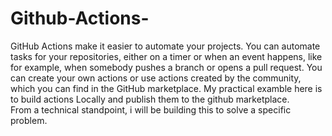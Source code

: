 # Github-Actions-
GitHub Actions make it easier to automate your projects. You can automate tasks for your repositories, either on a timer or when an event happens, like for example, when somebody pushes a branch or opens a pull request. You can create your own actions or use actions created by the community, which you can find in the GitHub marketplace. 
My practical examble here is to build actions Locally and publish them to the github marketplace. 
<br>
From a technical standpoint, i will be building this to solve a specific problem.
